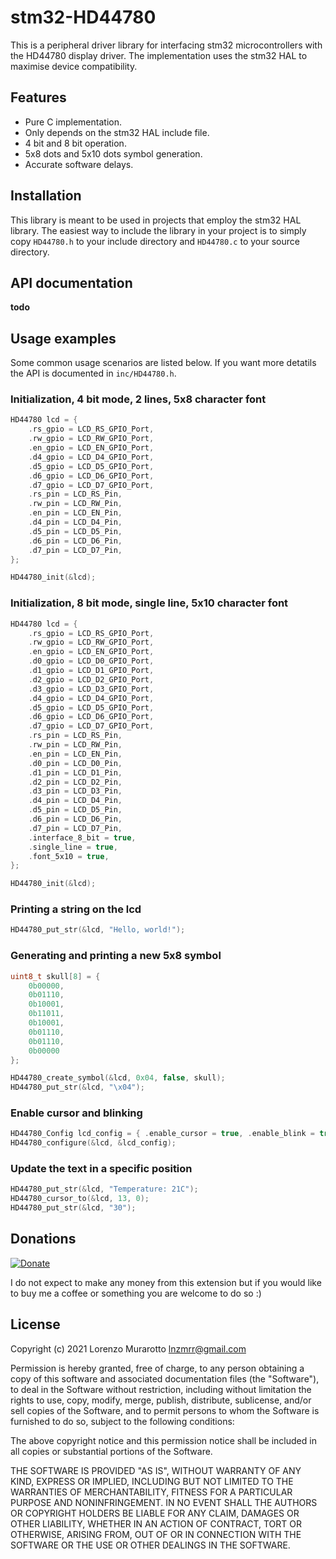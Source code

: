 # stm32-HD44780

This is a peripheral driver library for interfacing stm32 microcontrollers with the HD44780 display driver. The implementation uses the stm32 HAL to maximise device compatibility.

## Features

-   Pure C implementation.
-   Only depends on the stm32 HAL include file.
-   4 bit and 8 bit operation.
-   5x8 dots and 5x10 dots symbol generation.
-   Accurate software delays.

## Installation

This library is meant to be used in projects that employ the stm32 HAL library. The easiest way to include the library in your project is to simply copy `HD44780.h` to your include directory and `HD44780.c` to your source directory.

## API documentation

**todo**

## Usage examples

Some common usage scenarios are listed below. If you want more detatils the API is documented in `inc/HD44780.h`.

### Initialization, 4 bit mode, 2 lines, 5x8 character font

```cpp
HD44780 lcd = {
    .rs_gpio = LCD_RS_GPIO_Port,
    .rw_gpio = LCD_RW_GPIO_Port,
    .en_gpio = LCD_EN_GPIO_Port,
    .d4_gpio = LCD_D4_GPIO_Port,
    .d5_gpio = LCD_D5_GPIO_Port,
    .d6_gpio = LCD_D6_GPIO_Port,
    .d7_gpio = LCD_D7_GPIO_Port,
    .rs_pin = LCD_RS_Pin,
    .rw_pin = LCD_RW_Pin,
    .en_pin = LCD_EN_Pin,
    .d4_pin = LCD_D4_Pin,
    .d5_pin = LCD_D5_Pin,
    .d6_pin = LCD_D6_Pin,
    .d7_pin = LCD_D7_Pin,
};

HD44780_init(&lcd);
```

### Initialization, 8 bit mode, single line, 5x10 character font

```cpp
HD44780 lcd = {
    .rs_gpio = LCD_RS_GPIO_Port,
    .rw_gpio = LCD_RW_GPIO_Port,
    .en_gpio = LCD_EN_GPIO_Port,
    .d0_gpio = LCD_D0_GPIO_Port,
    .d1_gpio = LCD_D1_GPIO_Port,
    .d2_gpio = LCD_D2_GPIO_Port,
    .d3_gpio = LCD_D3_GPIO_Port,
    .d4_gpio = LCD_D4_GPIO_Port,
    .d5_gpio = LCD_D5_GPIO_Port,
    .d6_gpio = LCD_D6_GPIO_Port,
    .d7_gpio = LCD_D7_GPIO_Port,
    .rs_pin = LCD_RS_Pin,
    .rw_pin = LCD_RW_Pin,
    .en_pin = LCD_EN_Pin,
    .d0_pin = LCD_D0_Pin,
    .d1_pin = LCD_D1_Pin,
    .d2_pin = LCD_D2_Pin,
    .d3_pin = LCD_D3_Pin,
    .d4_pin = LCD_D4_Pin,
    .d5_pin = LCD_D5_Pin,
    .d6_pin = LCD_D6_Pin,
    .d7_pin = LCD_D7_Pin,
    .interface_8_bit = true,
    .single_line = true,
    .font_5x10 = true,
};

HD44780_init(&lcd);
```

### Printing a string on the lcd

```cpp
HD44780_put_str(&lcd, "Hello, world!");
```

### Generating and printing a new 5x8 symbol

```cpp
uint8_t skull[8] = {
    0b00000,
    0b01110,
    0b10001,
    0b11011,
    0b10001,
    0b01110,
    0b01110,
    0b00000
};

HD44780_create_symbol(&lcd, 0x04, false, skull);
HD44780_put_str(&lcd, "\x04");
```

### Enable cursor and blinking

```cpp
HD44780_Config lcd_config = { .enable_cursor = true, .enable_blink = true };
HD44780_configure(&lcd, &lcd_config);
```

### Update the text in a specific position

```cpp
HD44780_put_str(&lcd, "Temperature: 21C");
HD44780_cursor_to(&lcd, 13, 0);
HD44780_put_str(&lcd, "30");
```

## Donations

[![Donate](https://img.shields.io/badge/Donate-PayPal-green.svg)](https://www.paypal.com/cgi-bin/webscr?cmd=_s-xclick&hosted_button_id=WW7VLKVE9YP8Q&source=url)

I do not expect to make any money from this extension but if you would like to buy me a coffee or something you are welcome to do so :)

## License

Copyright (c) 2021 Lorenzo Murarotto <lnzmrr@gmail.com>

Permission is hereby granted, free of charge, to any person
obtaining a copy of this software and associated documentation
files (the "Software"), to deal in the Software without
restriction, including without limitation the rights to use,
copy, modify, merge, publish, distribute, sublicense, and/or sell
copies of the Software, and to permit persons to whom the
Software is furnished to do so, subject to the following
conditions:

The above copyright notice and this permission notice shall be
included in all copies or substantial portions of the Software.

THE SOFTWARE IS PROVIDED "AS IS", WITHOUT WARRANTY OF ANY KIND,
EXPRESS OR IMPLIED, INCLUDING BUT NOT LIMITED TO THE WARRANTIES
OF MERCHANTABILITY, FITNESS FOR A PARTICULAR PURPOSE AND
NONINFRINGEMENT. IN NO EVENT SHALL THE AUTHORS OR COPYRIGHT
HOLDERS BE LIABLE FOR ANY CLAIM, DAMAGES OR OTHER LIABILITY,
WHETHER IN AN ACTION OF CONTRACT, TORT OR OTHERWISE, ARISING
FROM, OUT OF OR IN CONNECTION WITH THE SOFTWARE OR THE USE OR
OTHER DEALINGS IN THE SOFTWARE.
